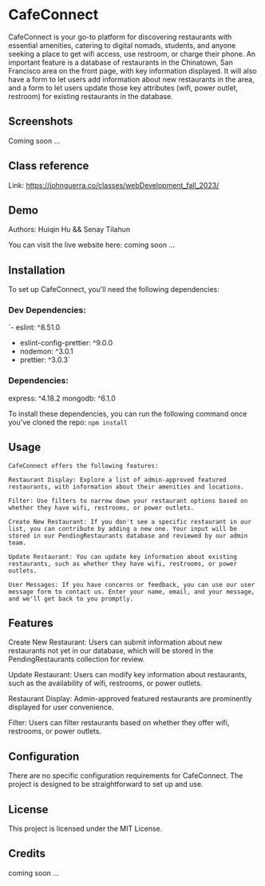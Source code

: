 # CafeConnect

CafeConnect is your go-to platform for discovering restaurants with essential amenities, catering to digital nomads, students, and anyone seeking a place to get wifi access, use restroom, or charge their phone. An important feature is a database of restaurants in the Chinatown, San Francisco area on the front page, with key information displayed. It will also have a form to let users add information about new restaurants in the area, and a form to let users update those key attributes (wifi, power outlet, restroom) for existing restaurants in the database.

## Screenshots

Coming soon ...

<!-- <img width="1474" alt="image" src="https://github.com/senay-tilahun/personal-portfolio/assets/116685542/c6741217-20c9-4288-a881-58b71342b6eb"> -->

## Class reference

Link: https://johnguerra.co/classes/webDevelopment_fall_2023/

## Demo

Authors:
Huiqin Hu && Senay Tilahun

You can visit the live website here: coming soon ...

## Installation

To set up CafeConnect, you'll need the following dependencies:

### Dev Dependencies:

`- eslint: ^8.51.0

- eslint-config-prettier: ^9.0.0
- nodemon: ^3.0.1
- prettier: ^3.0.3`

### Dependencies:

express: ^4.18.2
mongodb: ^6.1.0

To install these dependencies, you can run the following command once you've cloned the repo:
`npm install`

## Usage

```
CafeConnect offers the following features:

Restaurant Display: Explore a list of admin-approved featured restaurants, with information about their amenities and locations.

Filter: Use filters to narrow down your restaurant options based on whether they have wifi, restrooms, or power outlets.

Create New Restaurant: If you don't see a specific restaurant in our list, you can contribute by adding a new one. Your input will be stored in our PendingRestaurants database and reviewed by our admin team.

Update Restaurant: You can update key information about existing restaurants, such as whether they have wifi, restrooms, or power outlets.

User Messages: If you have concerns or feedback, you can use our user message form to contact us. Enter your name, email, and your message, and we'll get back to you promptly.
```

## Features

Create New Restaurant: Users can submit information about new restaurants not yet in our database, which will be stored in the PendingRestaurants collection for review.

Update Restaurant: Users can modify key information about restaurants, such as the availability of wifi, restrooms, or power outlets.

Restaurant Display: Admin-approved featured restaurants are prominently displayed for user convenience.

Filter: Users can filter restaurants based on whether they offer wifi, restrooms, or power outlets.

## Configuration

There are no specific configuration requirements for CafeConnect. The project is designed to be straightforward to set up and use.

## License

This project is licensed under the MIT License.

## Credits

coming soon ...
